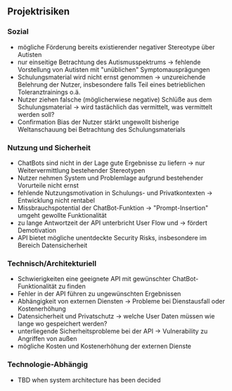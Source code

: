 ## Projektrisiken

### Sozial

- mögliche Förderung bereits existierender negativer Stereotype über Autisten
- nur einseitige Betrachtung des Autismusspektrums &rarr; fehlende Vorstellung von Autisten mit "unüblichen" Symptomausprägungen
- Schulungsmaterial wird nicht ernst genommen &rarr; unzureichende Belehrung der Nutzer, insbesondere falls Teil eines betrieblichen Toleranztrainings o.ä.
- Nutzer ziehen falsche (möglicherwiese negative) Schlüße aus dem Schulungsmaterial &rarr; wird tastächlich das vermittelt, was vermittelt werden soll?
- Confirmation Bias der Nutzer stärkt ungewollt bisherige Weltanschauung bei Betrachtung des Schulungsmaterials

### Nutzung und Sicherheit

- ChatBots sind nicht in der Lage gute Ergebnisse zu liefern &rarr; nur Weitervermittlung bestehender Stereotypen
- Nutzer nehmen System und Problemlage aufgrund bestehender Vorurteile nicht ernst
- fehlende Nutzungsmotivation in Schulungs- und Privatkontexten &rarr; Entwicklung nicht rentabel
- Missbrauchspotential der ChatBot-Funktion &rarr; "Prompt-Insertion" umgeht gewollte Funktionalität
- zu lange Antwortzeit der API unterbricht User Flow und &rarr; fördert Demotivation
- API bietet mögliche unentdeckte Security Risks, insbesondere im Bereich Datensicherheit

### Technisch/Architekturiell

- Schwierigkeiten eine geeignete API mit gewünschter ChatBot-Funktionalität zu finden
- Fehler in der API führen zu ungewünschten Ergebnissen
- Abhängigkeit von externen Diensten &rarr; Probleme bei Dienstausfall oder Kostenerhöhung
- Datensicherheit und Privatschutz &rarr; welche User Daten müssen wie lange wo gespeichert werden?
- unterliegende Sicherheitsprobleme bei der API &rarr; Vulnerability zu Angriffen von außen
- mögliche Kosten und Kostenerhöhung der externen Dienste

### Technologie-Abhängig

- TBD when system architecture has been decided
